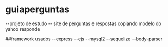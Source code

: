 # guiaperguntas 
--projeto de estudo 
-- site de perguntas e respostas copiando modelo do yahoo responde 

##framework usados
--express
--ejs
--mysql2
--sequelize
--body-parser
